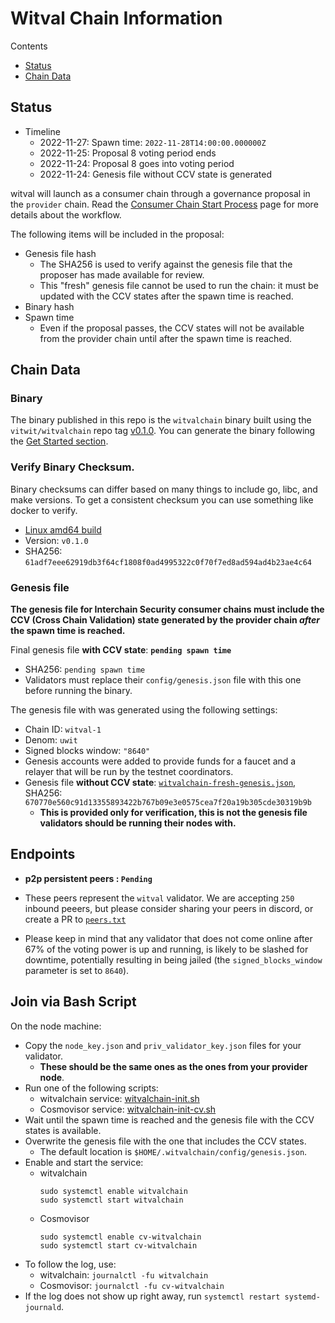 # Witval Chain Information

Contents

* [Status](#status)
* [Chain Data](#chain-data)

## Status

* Timeline
  * 2022-11-27: Spawn time: `2022-11-28T14:00:00.000000Z`
  * 2022-11-25: Proposal 8 voting period ends
  * 2022-11-24: Proposal 8 goes into voting period
  * 2022-11-24: Genesis file without CCV state is generated

witval will launch as a consumer chain through a governance proposal in the `provider` chain. Read the [Consumer Chain Start Process](/docs/Consumer-Chain-Start-Process.md) page for more details about the workflow.

The following items will be included in the proposal:
* Genesis file hash
  * The SHA256 is used to verify against the genesis file that the proposer has made available for review.
  * This "fresh" genesis file cannot be used to run the chain: it must be updated with the CCV states after the spawn time is reached.
* Binary hash
* Spawn time
  * Even if the proposal passes, the CCV states will not be available from the provider chain until after the spawn time is reached.

## Chain Data

### Binary

The binary published in this repo is the `witvalchain` binary built using the `vitwit/witvalchain` repo tag [v0.1.0](https://github.com/vitwit/witvalchain/releases/tag/v0.1.0). You can generate the binary following the [Get Started section](https://github.com/vitwit/witvalchain/tree/v0.1.0#get-started).


### Verify Binary Checksum.
Binary checksums can differ based on many things to include go, libc, and make versions. To get a consistent checksum you can use something like docker to verify.

  * [Linux amd64 build](witvalchain)
  * Version: `v0.1.0`
  * SHA256: `61adf7eee62919db3f64cf1808f0ad4995322c0f70f7ed8ad594ad4b23ae4c64`

### Genesis file

**The genesis file for Interchain Security consumer chains must include the CCV (Cross Chain Validation) state generated by the provider chain _after_ the spawn time is reached.**

Final genesis file **with CCV state**: **`pending spawn time`**
- SHA256: `pending spawn time`
- Validators must replace their `config/genesis.json` file with this one before running the binary.

The genesis file with was generated using the following settings:

* Chain ID: `witval-1`
* Denom: `uwit`
* Signed blocks window: `"8640"`
* Genesis accounts were added to provide funds for a faucet and a relayer that will be run by the testnet coordinators.
* Genesis file **without CCV state**: [`witvalchain-fresh-genesis.json`](witvalchain-fresh-genesis.json), SHA256: `670770e560c91d13355893422b767b09e3e0575cea7f20a19b305cde30319b9b`
  * **This is provided only for verification, this is not the genesis file validators should be running their nodes with.**

## Endpoints

* **p2p persistent peers : `Pending`**
* These peers represent the `witval` validator. We are accepting `250` inbound peeers, but please consider sharing your peers in discord, or create a PR to [`peers.txt`](peers.txt)

* Please keep in mind that any validator that does not come online after 67% of the voting power is up and running, is likely to be slashed for downtime, potentially resulting in being jailed (the `signed_blocks_window` parameter is set to `8640`).

## Join via Bash Script

On the node machine:
- Copy the `node_key.json` and `priv_validator_key.json` files for your validator.
  - **These should be the same ones as the ones from your provider node**.
- Run one of the following scripts:
  - witvalchain service: [witvalchain-init.sh](witvalchain-init.sh)
  - Cosmovisor service: [witvalchain-init-cv.sh](witvalchain-init-cv.sh)
- Wait until the spawn time is reached and the genesis file with the CCV states is available.
- Overwrite the genesis file with the one that includes the CCV states.
  - The default location is `$HOME/.witvalchain/config/genesis.json`.
- Enable and start the service:
  - witvalchain
    ```
    sudo systemctl enable witvalchain
    sudo systemctl start witvalchain
    ```
  - Cosmovisor
    ```
    sudo systemctl enable cv-witvalchain
    sudo systemctl start cv-witvalchain
    ```
- To follow the log, use:
  - witvalchain: `journalctl -fu witvalchain`
  - Cosmovisor: `journalctl -fu cv-witvalchain`
- If the log does not show up right away, run `systemctl restart systemd-journald`.